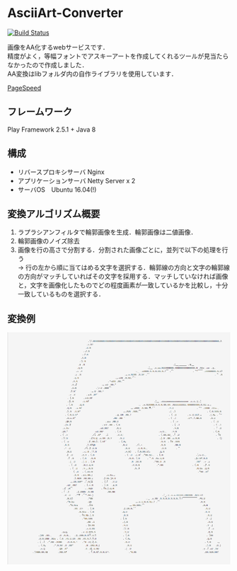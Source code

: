 # AsciiArt-Converter
[![Build Status](https://travis-ci.org/SoichiSumi/AsciiArtConverter-WebApp.svg?branch=master)](https://travis-ci.org/SoichiSumi/AsciiArtConverter-WebApp)


画像をAA化するwebサービスです．<br>
精度がよく，等幅フォントでアスキーアートを作成してくれるツールが見当たらなかったので作成しました．<br>
AA変換はlibフォルダ内の自作ライブラリを使用しています．

[PageSpeed](http://ur0.work/tjhH)

## フレームワーク
Play Framework 2.5.1 + Java 8

## 構成
+ リバースプロキシサーバ  Nginx
+ アプリケーションサーバ  Netty Server x 2 
+ サーバOS　Ubuntu 16.04(!)

## 変換アルゴリズム概要
1. ラプラシアンフィルタで輪郭画像を生成．輪郭画像は二値画像．
2. 輪郭画像のノイズ除去
3. 画像を行の高さで分割する．分割された画像ごとに，並列で以下の処理を行う<br>
  → 行の左から順に当てはめる文字を選択する．輪郭線の方向と文字の輪郭線の方向がマッチしていればその文字を採用する．マッチしていなければ画像と，文字を画像化したものでどの程度画素が一致しているかを比較し，十分一致しているものを選択する．

## 変換例
![image](sample.png)
